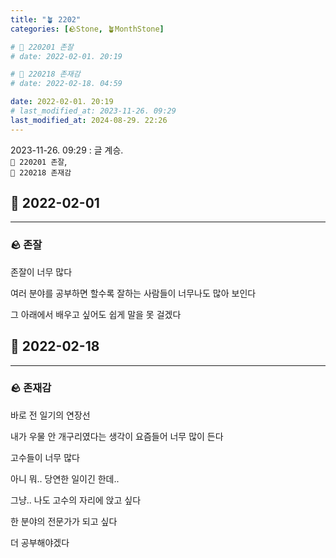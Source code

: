 ```yaml
---
title: "🪴 2202"
categories: [🪨Stone, 🪴MonthStone]

# 🌱 220201 존잘
# date: 2022-02-01. 20:19

# 🌱 220218 존재감
# date: 2022-02-18. 04:59

date: 2022-02-01. 20:19
# last_modified_at: 2023-11-26. 09:29
last_modified_at: 2024-08-29. 22:26
---
```


2023-11-26. 09:29 : 글 계승.  
`🌱 220201 존잘`,  
`🌱 220218 존재감`  

## 🗿 2022-02-01

---

### 🪨 존잘

존잘이 너무 많다

여러 분야를 공부하면 할수록 잘하는 사람들이 너무나도 많아 보인다

그 아래에서 배우고 싶어도 쉽게 말을 못 걸겠다

## 🗿 2022-02-18

---

### 🪨 존재감

바로 전 일기의 연장선

내가 우물 안 개구리였다는 생각이 요즘들어 너무 많이 든다

고수들이 너무 많다

아니 뭐.. 당연한 일이긴 한데..

그냥.. 나도 고수의 자리에 앉고 싶다

한 분야의 전문가가 되고 싶다

더 공부해야겠다
